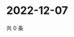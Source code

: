 # 2022-12-07

共 0 条

<!-- BEGIN WEIBO -->
<!-- 最后更新时间 Wed Dec 07 2022 18:15:12 GMT+0800 (China Standard Time) -->

<!-- END WEIBO -->
